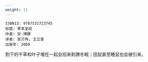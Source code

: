 ```yaml
---
weight: 11
---
```


```
ISBN13: 9787531723745
标题: 草本圣经
作者: 安·博娜
译者: 张万伟, 王立奎
出版年: 2009
```

割下的干草和叶子堆在一起会招来刺猬冬眠；田鼠甚至睡鼠也会被引来。

